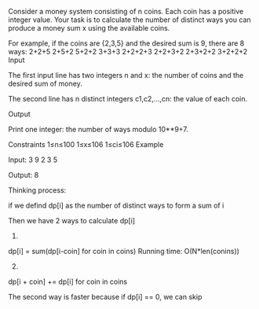 Consider a money system consisting of n coins. Each coin has a positive integer value. Your task is to calculate the number of distinct ways you can produce a money sum x using the available coins.

For example, if the coins are {2,3,5} and the desired sum is 9, there are 8 ways:
2+2+5
2+5+2
5+2+2
3+3+3
2+2+2+3
2+2+3+2
2+3+2+2
3+2+2+2
Input

The first input line has two integers n and x: the number of coins and the desired sum of money.

The second line has n distinct integers c1,c2,…,cn: the value of each coin.

Output

Print one integer: the number of ways modulo 10**9+7.

Constraints
1≤n≤100
1≤x≤106
1≤ci≤106
Example

Input:
3 9
2 3 5

Output:
8

Thinking process:

if we defind dp[i] as the number of distinct ways to form a sum of i

Then we have 2 ways to calculate dp[i]

1. 
dp[i] = sum(dp[i-coin] for coin in coins)
Running time: O(N*len(conins))

2.
dp[i + coin] += dp[i] for coin in coins

The second way is faster because if dp[i] == 0, we can skip
